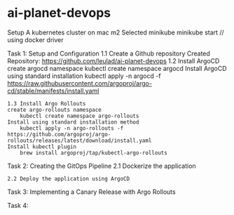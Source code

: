 # ai-planet-devops

Setup A kubernetes cluster on mac m2 
Selected minikube
minikube start // using docker driver

Task 1: Setup and Configuration
    1.1 Create a Github repository
        Created Repository: https://github.com/leulad/ai-planet-devops
    1.2 Install ArgoCD
    create argocd namespace
        kubectl create namespace argocd
    Install ArgoCD using standard installation
        kubectl apply -n argocd -f https://raw.githubusercontent.com/argoproj/argo-cd/stable/manifests/install.yaml

    1.3 Install Argo Rollouts
    create argo-rollouts namespace
        kubectl create namespace argo-rollouts
    Install using standard installation method
        kubectl apply -n argo-rollouts -f https://github.com/argoproj/argo-rollouts/releases/latest/download/install.yaml
    Install kubectl plugin
        brew install argoproj/tap/kubectl-argo-rollouts

Task 2: Creating the GitOps Pipeline
    2.1 Dockerize the application

    2.2 Deploy the application using ArgoCD

Task 3: Implementing a Canary Release with Argo Rollouts


Task 4:
